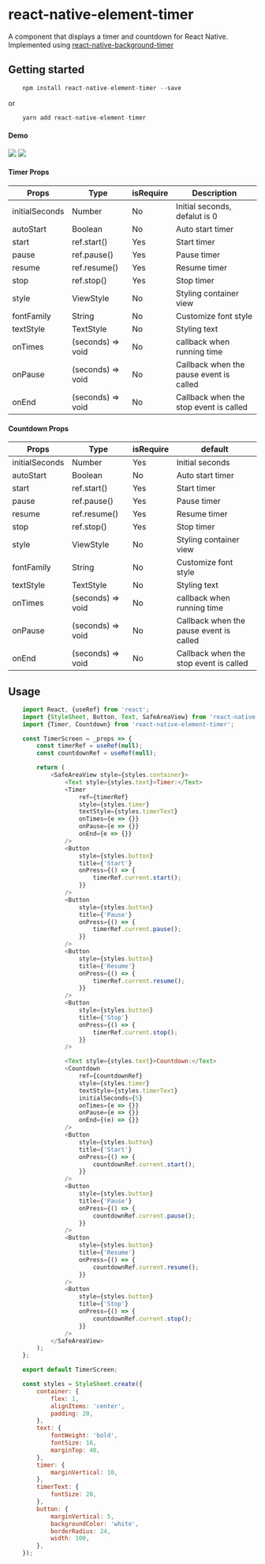# react-native-element-timer
A component that displays a timer and countdown for React Native.
Implemented using [react-native-background-timer](https://github.com/ocetnik/react-native-background-timer)
## Getting started
```js
    npm install react-native-element-timer --save
```
or
```js
    yarn add react-native-element-timer
```

#### Demo
![](https://github.com/hoaphantn7604/file-upload/blob/master/document/timer/timer.gif)
![](https://github.com/hoaphantn7604/file-upload/blob/master/document/timer/countdown.gif)

#### Timer Props
| Props              | Type                 | isRequire | Description                             |
| ------------------ | -------------------- | --------- | --------------------------------------- |
| initialSeconds     | Number               | No        | Initial seconds, defalut is 0           |
| autoStart          | Boolean              | No        | Auto start timer                        |
| start              | ref.start()          | Yes       | Start timer                             |
| pause              | ref.pause()          | Yes       | Pause timer                             |
| resume             | ref.resume()         | Yes       | Resume timer                            |
| stop               | ref.stop()           | Yes       | Stop timer                              |
| style              | ViewStyle            | No        | Styling container view                  |
| fontFamily         | String               | No        | Customize font style                    |
| textStyle          | TextStyle            | No        | Styling text                            |
| onTimes            | (seconds) => void    | No        | callback when running time              |
| onPause            | (seconds) => void    | No        | Callback when the pause event is called |
| onEnd              | (seconds) => void    | No        | Callback when the stop event is called  |


#### Countdown Props
| Props              | Type                 | isRequire | default                                 |
| ------------------ | -------------------- | --------- | --------------------------------------- |
| initialSeconds     | Number               | Yes       | Initial seconds                         |
| autoStart          | Boolean              | No        | Auto start timer                        |
| start              | ref.start()          | Yes       | Start timer                             |
| pause              | ref.pause()          | Yes       | Pause timer                             |
| resume             | ref.resume()         | Yes       | Resume timer                            |
| stop               | ref.stop()           | Yes       | Stop timer                              |
| style              | ViewStyle            | No        | Styling container view                  |
| fontFamily         | String               | No        | Customize font style                    |
| textStyle          | TextStyle            | No        | Styling text                            |
| onTimes            | (seconds) => void    | No        | callback when running time              |
| onPause            | (seconds) => void    | No        | Callback when the pause event is called |
| onEnd              | (seconds) => void    | No        | Callback when the stop event is called  |

## Usage
```javascript
    import React, {useRef} from 'react';
    import {StyleSheet, Button, Text, SafeAreaView} from 'react-native';
    import {Timer, Countdown} from 'react-native-element-timer';

    const TimerScreen = _props => {
        const timerRef = useRef(null);
        const countdownRef = useRef(null);

        return (
            <SafeAreaView style={styles.container}>
                <Text style={styles.text}>Timer:</Text>
                <Timer
                    ref={timerRef}
                    style={styles.timer}
                    textStyle={styles.timerText}
                    onTimes={e => {}}
                    onPause={e => {}}
                    onEnd={e => {}}
                />
                <Button
                    style={styles.button}
                    title={'Start'}
                    onPress={() => {
                        timerRef.current.start();
                    }}
                />
                <Button
                    style={styles.button}
                    title={'Pause'}
                    onPress={() => {
                        timerRef.current.pause();
                    }}
                />
                <Button
                    style={styles.button}
                    title={'Resume'}
                    onPress={() => {
                        timerRef.current.resume();
                    }}
                />
                <Button
                    style={styles.button}
                    title={'Stop'}
                    onPress={() => {
                        timerRef.current.stop();
                    }}
                />

                <Text style={styles.text}>Countdown:</Text>
                <Countdown
                    ref={countdownRef}
                    style={styles.timer}
                    textStyle={styles.timerText}
                    initialSeconds={5}
                    onTimes={e => {}}
                    onPause={e => {}}
                    onEnd={(e) => {}}
                />
                <Button
                    style={styles.button}
                    title={'Start'}
                    onPress={() => {
                        countdownRef.current.start();
                    }}
                />
                <Button
                    style={styles.button}
                    title={'Pause'}
                    onPress={() => {
                        countdownRef.current.pause();
                    }}
                />
                <Button
                    style={styles.button}
                    title={'Resume'}
                    onPress={() => {
                        countdownRef.current.resume();
                    }}
                />
                <Button
                    style={styles.button}
                    title={'Stop'}
                    onPress={() => {
                        countdownRef.current.stop();
                    }}
                />
            </SafeAreaView>
        );
    };

    export default TimerScreen;

    const styles = StyleSheet.create({
        container: {
            flex: 1,
            alignItems: 'center',
            padding: 20,
        },
        text: {
            fontWeight: 'bold',
            fontSize: 16,
            marginTop: 40,
        },
        timer: {
            marginVertical: 10,
        },
        timerText: {
            fontSize: 20,
        },
        button: {
            marginVertical: 5,
            backgroundColor: 'white',
            borderRadius: 24,
            width: 100,
        },
    });
```
